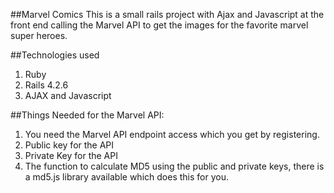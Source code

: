 ##Marvel Comics
This is a small rails project with Ajax and Javascript at the front end calling the Marvel API to get the images for the favorite marvel super heroes.

##Technologies used
1. Ruby
2. Rails 4.2.6
3. AJAX and Javascript


##Things Needed for the Marvel API:
1. You need the Marvel API endpoint access which you get by registering.
2. Public key for the API
3. Private Key for the API
4. The function to calculate MD5 using the public and private keys, there is a md5.js library available which does this for you.
